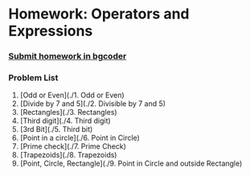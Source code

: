 Homework: Operators and Expressions
===================================

### [Submit homework in bgcoder](http://bgcoder.com/Contests/357/JavaScript-Fundamentals-04-Operators-and-Expressions)

### Problem List

1. [Odd or Even](./1. Odd or Even)
1. [Divide by 7 and 5](./2. Divisible by 7 and 5)
1. [Rectangles](./3. Rectangles)
1. [Third digit](./4. Third digit)
1. [3rd Bit](./5. Third bit)
1. [Point in a circle](./6. Point in Circle)
1. [Prime check](./7. Prime Check)
1. [Trapezoids](./8. Trapezoids)
1. [Point, Circle, Rectangle](./9. Point in Circle and outside Rectangle)
